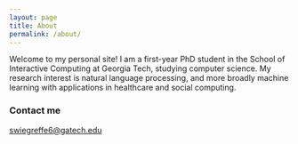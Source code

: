 ```yaml
---
layout: page
title: About
permalink: /about/
---
```


Welcome to my personal site! I am a first-year PhD student in the School of Interactive Computing at Georgia Tech, studying computer science. My research interest is natural language processing, and more broadly machine learning with applications in healthcare and social computing.

### Contact me

[swiegreffe6@gatech.edu](mailto:swiegreffe6@gatech.edu)
